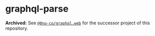 # graphql-parse

**Archived:** See [`@0no-co/graphql.web`](https://github.com/0no-co/graphql.web) for the successor project of this repository.
